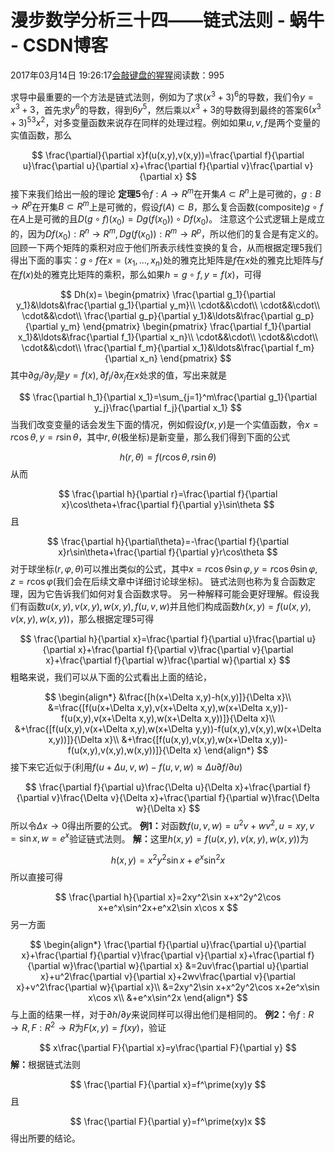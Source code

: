 
# 漫步数学分析三十四——链式法则 - 蜗牛 - CSDN博客


2017年03月14日 19:26:17[会敲键盘的猩猩](https://me.csdn.net/u010182633)阅读数：995


求导中最重要的一个方法是链式法则，例如为了求$(x^3+3)^6$的导数，我们令$y=x^3+3$，首先求$y^6$的导数，得到$6y^5$，然后乘以$x^3+3$的导数得到最终的答案$6(x^3+3)^53x^2$，对多变量函数来说存在同样的处理过程。例如如果$u,v,f$是两个变量的实值函数，那么

$$
\frac{\partial}{\partial x}f(u(x,y),v(x,y))=\frac{\partial f}{\partial u}\frac{\partial u}{\partial x}+\frac{\partial f}{\partial v}\frac{\partial v}{\partial x}
$$
接下来我们给出一般的理论
$\textbf{定理5}$令$f:A\to R^m$在开集$A\subset R^n$上是可微的，$g:B\to R^p$在开集$B\subset R^m$上是可微的，假设$f(A)\subset B$，那么复合函数(composite)$g\circ f$在$A$上是可微的且$D(g\circ f)(x_0)=Dg(f(x_0))\circ Df(x_0)$。
注意这个公式逻辑上是成立的，因为$Df(x_0):R^n\to R^m,Dg(f(x_0)):R^m\to R^p$，所以他们的复合是有定义的。
回顾一下两个矩阵的乘积对应于他们所表示线性变换的复合，从而根据定理5我们得出下面的事实：$g\circ f$在$x=(x_1,\ldots,x_n)$处的雅克比矩阵是$f$在$x$处的雅克比矩阵与$f$在$f(x)$处的雅克比矩阵的乘积，那么如果$h=g\circ f,y=f(x)$，可得

$$
Dh(x)=
\begin{pmatrix}
\frac{\partial g_1}{\partial y_1}&\ldots&\frac{\partial g_1}{\partial y_m}\\
\cdot&&\cdot\\
\cdot&&\cdot\\
\cdot&&\cdot\\
\frac{\partial g_p}{\partial y_1}&\ldots&\frac{\partial g_p}{\partial y_m}
\end{pmatrix}
\begin{pmatrix}
\frac{\partial f_1}{\partial x_1}&\ldots&\frac{\partial f_1}{\partial x_n}\\
\cdot&&\cdot\\
\cdot&&\cdot\\
\cdot&&\cdot\\
\frac{\partial f_m}{\partial x_1}&\ldots&\frac{\partial f_m}{\partial x_n}
\end{pmatrix}
$$
其中$\partial g_i/\partial y_j$是$y=f(x),\partial f_i/\partial x_j$在$x$处求的值，写出来就是

$$
\frac{\partial h_1}{\partial x_1}=\sum_{j=1}^m\frac{\partial g_1}{\partial y_j}\frac{\partial f_j}{\partial x_1}
$$
当我们改变变量的话会发生下面的情况，例如假设$f(x,y)$是一个实值函数，令$x=r\cos\theta,y=r\sin\theta$，其中$r,\theta$(极坐标)是新变量，那么我们得到下面的公式

$$
h(r,\theta)=f(r\cos\theta,r\sin\theta)
$$
从而

$$
\frac{\partial h}{\partial r}=\frac{\partial f}{\partial x}\cos\theta+\frac{\partial f}{\partial y}\sin\theta
$$
且

$$
\frac{\partial h}{\partial\theta}=-\frac{\partial f}{\partial x}r\sin\theta+\frac{\partial f}{\partial y}r\cos\theta
$$
对于球坐标$(r,\varphi,\theta)$可以推出类似的公式，其中$x=r\cos\theta\sin\varphi,y=r\cos\theta\sin\varphi,z=r\cos\varphi$(我们会在后续文章中详细讨论球坐标)。
链式法则也称为复合函数定理，因为它告诉我们如何对复合函数求导。
另一种解释可能会更好理解。假设我们有函数$u(x,y),v(x,y),w(x,y),f(u,v,w)$并且他们构成函数$h(x,y)=f(u(x,y),v(x,y),w(x,y))$，那么根据定理5可得

$$
\frac{\partial h}{\partial x}=\frac{\partial f}{\partial u}\frac{\partial u}{\partial x}+\frac{\partial f}{\partial v}\frac{\partial v}{\partial x}+\frac{\partial f}{\partial w}\frac{\partial w}{\partial x}
$$
粗略来说，我们可以从下面的公式看出上面的结论，

$$
\begin{align*}
&\frac{[h(x+\Delta x,y)-h(x,y)]}{\Delta x}\\
&=\frac{[f(u(x+\Delta x,y),v(x+\Delta x,y),w(x+\Delta x,y))-f(u(x,y),v(x+\Delta x,y),w(x+\Delta x,y))]}{\Delta x}\\
&+\frac{[f(u(x,y),v(x+\Delta x,y),w(x+\Delta y,y))-f(u(x,y),v(x,y),w(x+\Delta x,y))]}{\Delta x}\\
&+\frac{[f(u(x,y),v(x,y),w(x+\Delta x,y))-f(u(x,y),v(x,y),w(x,y))]}{\Delta x}
\end{align*}
$$
接下来它近似于(利用$f(u+\Delta u,v,w)-f(u,v,w)\approx\Delta u\partial f/\partial u$)

$$
\frac{\partial f}{\partial u}\frac{\Delta u}{\Delta x}+\frac{\partial f}{\partial v}\frac{\Delta v}{\Delta x}+\frac{\partial f}{\partial w}\frac{\Delta w}{\Delta x}
$$
所以令$\Delta x\to 0$得出所要的公式。
$\textbf{例1：}$对函数$f(u,v,w)=u^2v+wv^2,u=xy,v=\sin x,w=e^x$验证链式法则。
$\textbf{解：}$这里$h(x,y)=f(u(x,y),v(x,y),w(x,y))$为

$$
h(x,y)=x^2y^2\sin x+e^x\sin^2x
$$
所以直接可得

$$
\frac{\partial h}{\partial x}=2xy^2\sin x+x^2y^2\cos x+e^x\sin^2x+e^x2\sin x\cos x
$$
另一方面

$$
\begin{align*}
\frac{\partial f}{\partial u}\frac{\partial u}{\partial x}+\frac{\partial f}{\partial v}\frac{\partial v}{\partial x}+\frac{\partial f}{\partial w}\frac{\partial w}{\partial x}
&=2uv\frac{\partial u}{\partial x}+u^2\frac{\partial v}{\partial x}+2wv\frac{\partial v}{\partial x}+v^2\frac{\partial w}{\partial x}\\
&=2xy^2\sin x+x^2y^2\cos x+2e^x\sin x\cos x\\
&+e^x\sin^2x
\end{align*}
$$
与上面的结果一样，对于$\partial h/\partial y$来说同样可以得出他们是相同的。
$\textbf{例2：}$令$f:R\to R,F:R^2\to R$为$F(x,y)=f(xy)$，验证

$$
x\frac{\partial F}{\partial x}=y\frac{\partial F}{\partial y}
$$
$\textbf{解：}$根据链式法则

$$
\frac{\partial F}{\partial x}=f^\prime(xy)y
$$
且

$$
\frac{\partial F}{\partial y}=f^\prime(xy)x
$$
得出所要的结论。

